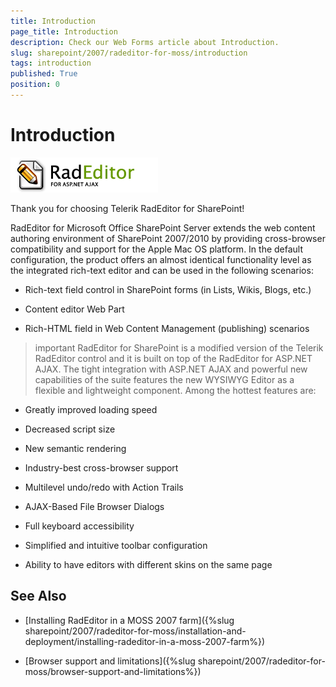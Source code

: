 ```yaml
---
title: Introduction
page_title: Introduction
description: Check our Web Forms article about Introduction.
slug: sharepoint/2007/radeditor-for-moss/introduction
tags: introduction
published: True
position: 0
---
```


# Introduction
	
![](images/EditorLogoPr.gif)

Thank you for choosing Telerik RadEditor for SharePoint!

RadEditor for Microsoft Office SharePoint Server extends the web content authoring environment of SharePoint 2007/2010 by providing cross-browser compatibility and support for the Apple Mac OS platform. In the default configuration, the product offers an almost identical functionality level as the integrated rich-text editor and can be used in the following scenarios:

* Rich-text field control in SharePoint forms (in Lists, Wikis, Blogs, etc.)

* Content editor Web Part

* Rich-HTML field in Web Content Management (publishing) scenarios

>important RadEditor for SharePoint is a modified version of the Telerik RadEditor control and it is built on top of the RadEditor for ASP.NET AJAX. The tight integration with ASP.NET AJAX and powerful new capabilities of the suite features the new WYSIWYG Editor as a flexible and lightweight component. Among the hottest features are:

* Greatly improved loading speed

* Decreased script size

* New semantic rendering

* Industry-best cross-browser support

* Multilevel undo/redo with Action Trails

* AJAX-Based File Browser Dialogs

* Full keyboard accessibility

* Simplified and intuitive toolbar configuration

* Ability to have editors with different skins on the same page

## See Also

 * [Installing RadEditor in a MOSS 2007 farm]({%slug sharepoint/2007/radeditor-for-moss/installation-and-deployment/installing-radeditor-in-a-moss-2007-farm%})

 * [Browser support and limitations]({%slug sharepoint/2007/radeditor-for-moss/browser-support-and-limitations%})
